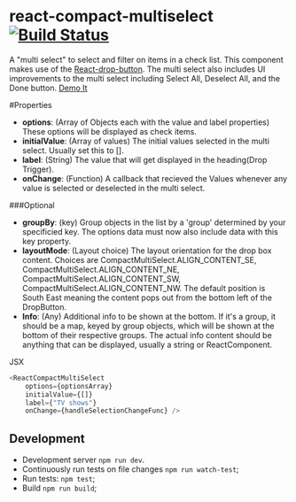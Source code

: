 # react-compact-multiselect [![Build Status](https://travis-ci.org/BI/react-compact-multiselect.png)](https://travis-ci.org/BI/react-compact-multiselect)

A "multi select" to select and filter on items in a check list. This component makes use of the [React-drop-button](https://github.com/BI/react-drop-button). The multi select also includes UI improvements to the multi select including Select All, Deselect All, and the Done button. [Demo It](http://BI.github.io/react-compact-multiselect)

#Properties

* **options**: (Array of Objects each with the value and label properties) These options will be displayed as check items. 
* **initialValue**: (Array of values) The initial values selected in the multi select. Usually set this to [].
* **label**: (String) The value that will get displayed in the heading(Drop Trigger).
* **onChange**: (Function) A callback that recieved the Values whenever any value is selected or deselected in the multi select. 

###Optional
* **groupBy**: (key) Group objects in the list by a 'group' determined by your specificied key. The options data must now also include data with this key property.
* **layoutMode**: (Layout choice) The layout orientation for the drop box content. Choices are CompactMultiSelect.ALIGN_CONTENT_SE, CompactMultiSelect.ALIGN_CONTENT_NE, CompactMultiSelect.ALIGN_CONTENT_SW, CompactMultiSelect.ALIGN_CONTENT_NW. The default position is South East meaning the content pops out from the bottom left of the DropButton.
* **Info**: (Any) Additional info to be shown at the bottom. If it's a group, it should be a map, keyed by group objects, which will be shown at the bottom of their respective groups. The actual info content should be anything that can be displayed, usually a string or ReactComponent.

JSX
```js
<ReactCompactMultiSelect
	options={optionsArray}
	initialValue={[]}
	label={"TV shows"}
	onChange={handleSelectionChangeFunc} />
```

## Development

* Development server `npm run dev`.
* Continuously run tests on file changes `npm run watch-test`;
* Run tests: `npm test`;
* Build `npm run build`;
